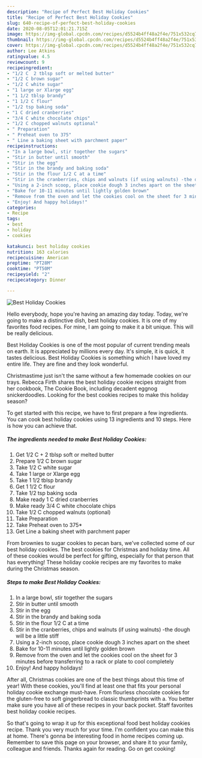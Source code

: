 ```yaml
---
description: "Recipe of Perfect Best Holiday Cookies"
title: "Recipe of Perfect Best Holiday Cookies"
slug: 640-recipe-of-perfect-best-holiday-cookies
date: 2020-08-05T12:01:21.715Z
image: https://img-global.cpcdn.com/recipes/d5524b4ff48a2f4e/751x532cq70/best-holiday-cookies-recipe-main-photo.jpg
thumbnail: https://img-global.cpcdn.com/recipes/d5524b4ff48a2f4e/751x532cq70/best-holiday-cookies-recipe-main-photo.jpg
cover: https://img-global.cpcdn.com/recipes/d5524b4ff48a2f4e/751x532cq70/best-holiday-cookies-recipe-main-photo.jpg
author: Lee Atkins
ratingvalue: 4.5
reviewcount: 9
recipeingredient:
- "1/2 C  2 tblsp soft or melted butter"
- "1/2 C brown sugar"
- "1/2 C white sugar"
- "1 large or Xlarge egg"
- "1 1/2 tblsp brandy"
- "1 1/2 C flour"
- "1/2 tsp baking soda"
- "1 C dried cranberries"
- "3/4 C white chocolate chips"
- "1/2 C chopped walnuts optional"
- " Preparation"
- " Preheat oven to 375"
- " Line a baking sheet with parchment paper"
recipeinstructions:
- "In a large bowl, stir together the sugars"
- "Stir in butter until smooth"
- "Stir in the egg"
- "Stir in the brandy and baking soda"
- "Stir in the flour 1/2 C at a time"
- "Stir in the cranberries, chips and walnuts (if using walnuts) -the dough will be a little stiff"
- "Using a 2-inch scoop, place cookie dough 3 inches apart on the sheet"
- "Bake for 10-11 minutes until lightly golden brown"
- "Remove from the oven and let the cookies cool on the sheet for 3 minutes before transferring to a rack or plate to cool completely"
- "Enjoy! And happy holidays!"
categories:
- Recipe
tags:
- best
- holiday
- cookies

katakunci: best holiday cookies 
nutrition: 163 calories
recipecuisine: American
preptime: "PT28M"
cooktime: "PT50M"
recipeyield: "2"
recipecategory: Dinner

---
```



![Best Holiday Cookies](https://img-global.cpcdn.com/recipes/d5524b4ff48a2f4e/751x532cq70/best-holiday-cookies-recipe-main-photo.jpg)

Hello everybody, hope you're having an amazing day today. Today, we're going to make a distinctive dish, best holiday cookies. It is one of my favorites food recipes. For mine, I am going to make it a bit unique. This will be really delicious.

Best Holiday Cookies is one of the most popular of current trending meals on earth. It is appreciated by millions every day. It's simple, it is quick, it tastes delicious. Best Holiday Cookies is something which I have loved my entire life. They are fine and they look wonderful.

Christmastime just isn&#39;t the same without a few homemade cookies on our trays. Rebecca Firth shares the best holiday cookie recipes straight from her cookbook, The Cookie Book, including decadent eggnog snickerdoodles. Looking for the best cookies recipes to make this holiday season?


To get started with this recipe, we have to first prepare a few ingredients. You can cook best holiday cookies using 13 ingredients and 10 steps. Here is how you can achieve that.

<!--inarticleads1-->

##### The ingredients needed to make Best Holiday Cookies:

1. Get 1/2 C + 2 tblsp soft or melted butter
1. Prepare 1/2 C brown sugar
1. Take 1/2 C white sugar
1. Take 1 large or Xlarge egg
1. Take 1 1/2 tblsp brandy
1. Get 1 1/2 C flour
1. Take 1/2 tsp baking soda
1. Make ready 1 C dried cranberries
1. Make ready 3/4 C white chocolate chips
1. Take 1/2 C chopped walnuts (optional)
1. Take  Preparation
1. Take  Preheat oven to 375*
1. Get  Line a baking sheet with parchment paper


From brownies to sugar cookies to pecan bars, we&#39;ve collected some of our best holiday cookies. The best cookies for Christmas and holiday time. All of these cookies would be perfect for gifting, especially for that person that has everything! These holiday cookie recipes are my favorites to make during the Christmas season. 

<!--inarticleads2-->

##### Steps to make Best Holiday Cookies:

1. In a large bowl, stir together the sugars
1. Stir in butter until smooth
1. Stir in the egg
1. Stir in the brandy and baking soda
1. Stir in the flour 1/2 C at a time
1. Stir in the cranberries, chips and walnuts (if using walnuts) -the dough will be a little stiff
1. Using a 2-inch scoop, place cookie dough 3 inches apart on the sheet
1. Bake for 10-11 minutes until lightly golden brown
1. Remove from the oven and let the cookies cool on the sheet for 3 minutes before transferring to a rack or plate to cool completely
1. Enjoy! And happy holidays!


After all, Christmas cookies are one of the best things about this time of year! With these cookies, you&#39;ll find at least one that fits your personal holiday cookie exchange must-have. From flourless chocolate cookies for the gluten-free to soft gingerbread to classic thumbprints with a. You better make sure you have all of these recipes in your back pocket. Staff favorites best holiday cookie recipes. 

So that's going to wrap it up for this exceptional food best holiday cookies recipe. Thank you very much for your time. I'm confident you can make this at home. There's gonna be interesting food in home recipes coming up. Remember to save this page on your browser, and share it to your family, colleague and friends. Thanks again for reading. Go on get cooking!
